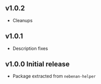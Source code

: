 ## v1.0.2
- Cleanups

## v1.0.1
- Description fixes

## v1.0.0 Initial release
- Package extracted from `nebenan-helper`
